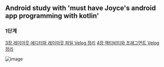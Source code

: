 ## Android study with 'must have Joyce's android app programming with kotlin'
### 1단계
[3장 레이아웃 에디터와 레이아웃 파일 Velog 정리](https://velog.io/@yesue/Must-Have-Jayce%EC%9D%98-%EC%95%88%EB%93%9C%EB%A1%9C%EC%9D%B4%EB%93%9C-%EC%95%B1%ED%94%84%EB%A1%9C%EA%B7%B8%EB%9E%98%EB%B0%8D-%EB%A0%88%EC%9D%B4%EC%95%84%EC%9B%83-%EC%97%90%EB%94%94%ED%84%B0%EC%99%80-%EB%A0%88%EC%9D%B4%EC%95%84%EC%9B%83-%ED%8C%8C%EC%9D%BC)
[4장 액티비티와 프래그먼트 Velog 정리](https://velog.io/@yesue/Must-Have-Joyce%EC%9D%98-%EC%95%88%EB%93%9C%EB%A1%9C%EC%9D%B4%EB%93%9C-%EC%95%B1%ED%94%84%EB%A1%9C%EA%B7%B8%EB%9E%98%EB%B0%8D-%ED%99%94%EB%A9%B4-%EC%A0%9C%EC%96%B4%ED%95%98%EA%B8%B0%EC%95%A1%ED%8B%B0%EB%B9%84%ED%8B%B0%EC%99%80-%ED%94%84%EB%9E%98%EA%B7%B8%EB%A8%BC%ED%8A%B8)


![image](https://github.com/yesue2/AndroidStudio_study/assets/108323785/8baa19a4-bde9-4602-9261-7c5acefb645a)
